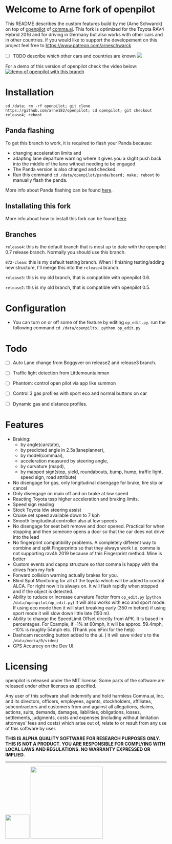 # Welcome to Arne fork of openpilot

This README describes the custom features build by me (Arne Schwarck) on top of [openpilot](http://github.com/commaai/openpilot) of [comma.ai](http://comma.ai). This fork is optimized for the Toyota RAV4 Hybrid 2016 and for driving in Germany but also works with other cars and in other countries. If you would like to support the developement on this project feel free to https://www.patreon.com/arneschwarck 
- [ ] TODO describe which other cars and countries are known
[![](https://i.imgur.com/UelUjKAh.png)](#)

For a demo of this version of openpilot check the video below:
[![demo of openpilot with this branch](https://img.youtube.com/vi/WKwSq8TPdpo/0.jpg)](https://www.youtube.com/playlist?list=PL3CGUyxys8DuTE1JTkdZwY93ejSfAGxyV)

# Installation
`cd /data; rm -rf openpilot; git clone https://github.com/arne182/openpilot; cd openpilot; git checkout release4; reboot`

## Panda flashing

To get this branch to work, it is required to flash your Panda because:
- changing acceleration limits and 
- adapting lane departure warning where it gives you a slight push back into the middle of the lane without needing to be engaged
- The Panda version is also changed and checked.
- Run this command `cd /data/openpilot/panda/board; make; reboot` to manually flash the panda.

More info about Panda flashing can be found [here](https://community.comma.ai/wiki/index.php/Panda_Flashing).

## Installating this fork

More info about how to install this fork can be found [here](https://medium.com/@jfrux/comma-eon-installing-a-fork-of-openpilot-5c2b5c134b4b).

## Branches

`release4`: this is the default branch that is most up to date with the openpilot 0.7 release branch. Normally you should use this branch.

`072-clean`: this is my default testing branch. When I finishing testing/adding new structure, I'll merge this into the 
`release4` branch.

`release3`: this is my old branch, that is compatible with openpilot 0.6.

`release2`: this is my old branch, that is compatible with openpilot 0.5.

# Configuration

- You can turn on or off some of the feature by editing `op_edit.py`. run the following command `cd /data/openpilto; python op_edit.py`

# Todo

- [ ] Auto Lane change from Boggyver on release2 and release3 branch.

- [ ] Traffic light detection from Littlemountainman

- [ ] Phantom: control open pilot via app like summon

- [ ] Control 3 gas profiles with sport eco and normal buttons on car

- [ ] Dynamic gas and distance profiles.

# Features

- Braking: 
    - by angle(carstate), 
    - by predicted angle in 2.5s(laneplanner), 
    - by model(commaai), 
    - acceleration measured by steering angle, 
    - by curvature (mapd), 
    - by mapped sign(stop, yield, roundabouts, bump, hump, traffic light, speed sign, road attribute)
- No disengage for gas, only longitudinal disengage for brake, tire slip or cancel
- Only disengage on main off and on brake at low speed
- Reacting Toyota tssp higher acceleration and braking limits.
- Speed sign reading 
- Stock Toyota ldw steering assist
- Cruise set speed available down to 7 kph
- Smooth longitudinal controller also at low speeds
- No disengage for seat belt remove and door opened. Practical for when stopping and then someone opens a door so that the car does not drive into the lead
- No fingerprint compatibility problems. A completely different way to combine and split Fingerprints so that they always work I.e. comma is not supporting rav4h 2019 because of this Fingerprint method. Mine is better
- Custom events and capnp structure so that comma is happy with the drives from my fork
- Forward collision warning actually brakes for you.
- Blind Spot Monitoring for all of the toyota which will be added to control ALCA. For right now it is always on. It will flash rapidly when stopped and if the object is detected. 
- Ability to ruduce or Increase curvature Factor from `op_edit.py` (`python /data/openpilot/op_edit.py`) It will also works with eco and sport mode. If using eco mode then it will start breaking early (350 m before) if using sport mode it will slow down little late (150 m).
- Ability to change the SpeedLimit Offset directly from APK. It is based in percentages. For Example, if -1% at 60mph, it will be  approx. 59.4mph, -10% is roughly 54mph etc. (Thank you eFini for the help)
- Dashcam recording button added to the ui. ( it will save video's to the `/data/media/0/video`)
- GPS Accurecy on the Dev UI. 

# Licensing

openpilot is released under the MIT license. Some parts of the software are released under other licenses as specified.

Any user of this software shall indemnify and hold harmless Comma.ai, Inc. and its directors, officers, employees, agents, stockholders, affiliates, subcontractors and customers from and against all allegations, claims, actions, suits, demands, damages, liabilities, obligations, losses, settlements, judgments, costs and expenses (including without limitation attorneys’ fees and costs) which arise out of, relate to or result from any use of this software by user.

**THIS IS ALPHA QUALITY SOFTWARE FOR RESEARCH PURPOSES ONLY. THIS IS NOT A PRODUCT.
YOU ARE RESPONSIBLE FOR COMPLYING WITH LOCAL LAWS AND REGULATIONS.
NO WARRANTY EXPRESSED OR IMPLIED.**

---

<img src="https://d1qb2nb5cznatu.cloudfront.net/startups/i/1061157-bc7e9bf3b246ece7322e6ffe653f6af8-medium_jpg.jpg?buster=1458363130" width="75"></img> <img src="https://cdn-images-1.medium.com/max/1600/1*C87EjxGeMPrkTuVRVWVg4w.png" width="225"></img>

